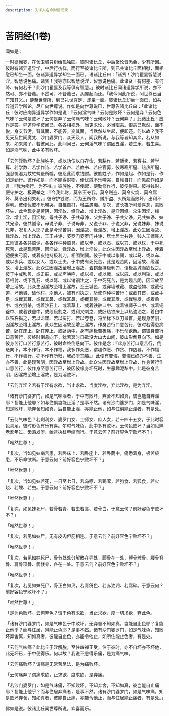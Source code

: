 ```yaml
---
description: 失译人名今附后汉录
---
```


# 苦阴经(1卷)

闻如是：

一时婆伽婆，在舍卫城只树给孤独园。彼时诸比丘，中后聚论皆悉会，少有所因。彼时有诸异道异学，中后行彷徉，而行至彼诸比丘所，到已共诸比丘面相慰，面相慰已却坐一面。彼诸异道异学却坐一面已，语诸比丘曰：「诸贤！沙门瞿昙智慧说淫，智慧说色痛。诸贤！我等亦以智慧说淫，智慧说色痛。此诸贤！有何差、有何降、有何若干？此沙门瞿昙及我等俱有智慧。」彼时诸比丘闻诸道异学所说，亦不然可、亦不呰蔑。不然可、不呰蔑已，从座起而还。「我今闻此所说，问世尊已当广知其义。」便至世尊所，到已礼世尊足，却坐一面。彼诸比丘却坐一面已，如共异道异学所论，尽广向世尊说。作如是向世尊说已，世尊告诸比丘曰：「此诸比丘！彼时应向异道异学作如是说：『云何淫气味？云何是败坏？云何是弃？云何色气味？云何是败坏？云何是弃？云何痛气味？云何败坏？云何弃？』此诸比丘！应作是答。异道异学彼闻已，各各相视外，当更求论，必当瞋恚。恨恚已默然，面不悦，身支节污，背其面，不能答。变其面，当默然从坐起，便即还。何以故？我不见天及世间魔梵、沙门婆罗门、众天及人，闻我所说，与我等者知其义，若从如来、如来弟子，若彼闻此，此间闻已。云何淫气味？谓因五淫，若生乐、若生喜。如是淫气味，此中多有败坏。

「云何淫败坏？此族姓子，或以功伎以自存命，若耕作、若贩卖、若客书、若学算、若学数、若学作诗、若学首卢、若教书、若应官募，彼寒寒所逼、热热所逼，强忍饥渴为蚊虻蝇蚤所噬，彼忍此而求钱财。彼族姓子，作如是起、作如是行、作如是勤行。彼作如是，而不能得财物，便忧戚不乐啼哭，自椎自打，而愚痴作如是言：『我为痴行、为不得。』彼族姓，不使起，便勤修作行，彼便得果。彼得钱财，便守护之、极藏举之：『今我此财，莫令王夺我，莫令贼盗、莫令火烧、莫令腐坏、莫令出利失利。』彼守护钱财，而为王所夺、贼所盗、火所烧而败坏，出利不得利。彼便忧戚不乐啼哭，自椎自打，增益愚痴。复次，彼长夜所可爱喜念，恚败坏失，此今现身是苦阴，因淫故、缘淫故、增上淫故，是淫因缘。众生因淫、缘淫、增上淫，因淫故，母共子诤、子共母诤，父共子诤、子共父诤，兄共妹诤、妹共兄诤。彼共鬪诤，母说子非、子说母非，父说子非、子说父非，兄说妹非、妹说兄非，况复人人耶？此是今现苦阴，因淫故、缘淫故、增上淫故。此众生因淫故、缘淫故、增上淫故，王王共诤，婆罗门婆罗门共诤，居士居士共诤，贱人工师贱人工师彼各各共鬪诤，各各作种种鬪具。或以拳、或以石、或以刀、或以杖，于中死死苦，此是现苦阴，因淫故、缘淫故、增上淫故。此众生因淫故至增上淫故，使着铠便执弓箭，或着皮铠持极利刀，相围聚鬪。彼于中或以象鬪，或以马、或以车、或以步兵、或以女人、或以士夫，于中或有死死苦，此是现苦阴，因淫故、缘淫故、增上淫故。此众生因淫故至增上淫故，着铠至持极利刀，诣极高城而欲伐之。彼于中或吹贝、或击鼓、或举声唤呼，或以椎、或以戟、或以戚、或以利轮、或以箭相射、或下乱石、或以弩、或以销铜注之，于中死死苦，是为现苦阴，因淫故至增上淫故。此众生因淫故至增上淫故，至王城邑，或穿墙破藏、或盗他物、或截他道，坏他城、破他村、杀他人，被有司执之，駈使作种种苦行：或截其首，或截手足，或截其耳、或截其鼻、或截耳鼻，或截其髻、或截其发、或截髻发，或着凾中、或衣戮杀，或着沙石上、或着草上、或着铁驴口中、或着铁师子口中、或着铜釜中、或着铁釜中，或段段割之、或利叉刺之、或卧热铁床上以热油洒之，着臼中以铁杵捣之，若以龙噬、若以挝打、若以卷卷，将至标下以刀枭首，是现身苦阴，因淫故至增上淫故。此众生因淫故至增上淫故，作身苦行口意苦行，彼时若得患病苦，卧在床上、卧在座上、或卧荫中，身有痛极苦极痛，不乐命欲断。谓彼身苦行口意苦行，彼终时倒悬向下，犹若冥时日欲没大山大山间，彼山影倒悬向下。如是彼身苦行口苦行意苦行，彼时命终倒悬向下。彼作是念：『此身苦行口意苦行，倒悬向下，本不作行、本不作福，我多作众恶，谓趣作恶、作贪、作凶暴，不作福行、不作善行，亦不作有所归，我必堕其趣。』此便有变悔，变悔已终亦不善、生亦不善，此是现苦阴，因淫故至增上淫故。此众生因淫故至增上淫故，作身苦行作口意苦行，彼作身至意苦行已，彼因彼缘身坏死时，生恶趣泥犁中。此是彼身苦阴，因淫故至增上淫故，是为淫败坏。

「云何弃淫？若有于淫有求欲，当止求欲、当度淫欲，弃此淫欲，是为弃淫。

「诸有沙门婆罗门，如是气味淫者，于中有败坏，弃舍不知如真，彼岂能自弃淫耶？复能止他耶？如与住俱岂能止淫？是事不然。诸有沙门婆罗门，如是气味淫，知是败坏，能弃舍知如真，后自能止淫，亦能止他，如与住俱能止淫者，有是处。

「云何气味色？若刹利女、婆罗门女、工师女、庶人女，若十四十五女，于此时容色具足，彼时形色有乐有喜。尔时气味色，此中多有败坏。云何色败坏？当如见妹老耄年过、齿落发堕、鲐背执杖申缩而行。于意云何？前好容色宁败坏不？」

「唯然世尊！」

「复次，当如见妹病苦患，若卧床上、若卧座上、若卧荫中，痛悉着身，极苦极患，不乐命欲断。于意云何？前好容色宁败坏不？」

「唯然世尊！」

「复次，当如见妹若死，一日至七日，若乌啄、若鵄啄，若狗食、若狐食，若火烧、若埋、若虫。于意云何？前好容色宁败坏不？」

「唯然世尊！」

「复次，如见妹死尸，若骨若青、若虫若食、若骨白。于意云何？前好容色宁败坏不？」

「唯然世尊！」

「复次，若见如妹尸，无有皮肉但筋相连。于意云何？前好容色宁败坏不？」

「唯然世尊！」

「复次，若见如妹死尸，骨节处处分解散在异处，脚骨在一处，髆骨髀骨、腰骨脊骨、肩骨项骨、髑髅骨，各在一处。于意云何？前好容色宁败坏不？」

「唯然世尊！」

「复次，若见如妹死尸，骨正白如贝，若青鸽色、若赤油润、若腐碎。于意云何？前好容色宁败坏不？」

「唯然世尊！」

「是为色败坏。云何弃色？谓于色有求欲，当止求欲，度一切求欲，弃此色。

「诸有沙门婆罗门，如是气味色于中败坏，无弃舍不知如真，岂能自止色耶？复能止他乎？而与住居，岂能止色耶？是事不然。诸有沙门婆罗门，如是气味色，知败坏弃舍离，知如真者，彼能自止色，亦能令他止，如所住能止色者，有是处。

「云何气味痛？此比丘于淫解脱，至住四禅正受，住于彼时，亦不自坏亦不坏他，此无坏已，于中便得乐。何以故？我说不恚得乐痛，是为痛气味。

「云何痛败坏？谓痛是无常苦尽法，是为痛败坏。

「云何痛弃？谓痛求欲，止求欲、度求欲，是弃痛。

「若沙门婆罗门，如是气味痛，不知败坏，不知弃舍，不知如真，彼岂能自止痛耶？复能止他乎？而与住居弃痛者，是事不然。诸有沙门婆罗门，如是气味痛，知是败坏弃舍，知如真者，彼能自止痛，亦能令他止，而与住居能止痛者，有是处。」

佛如是说。彼诸比丘闻世尊所说，欢喜而乐。
